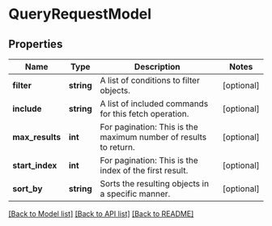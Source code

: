 # QueryRequestModel

## Properties
Name | Type | Description | Notes
------------ | ------------- | ------------- | -------------
**filter** | **string** | A list of conditions to filter objects. | [optional] 
**include** | **string** | A list of included commands for this fetch operation. | [optional] 
**max_results** | **int** | For pagination: This is the maximum number of results to return. | [optional] 
**start_index** | **int** | For pagination: This is the index of the first result. | [optional] 
**sort_by** | **string** | Sorts the resulting objects in a specific manner. | [optional] 

[[Back to Model list]](../README.md#documentation-for-models) [[Back to API list]](../README.md#documentation-for-api-endpoints) [[Back to README]](../README.md)


